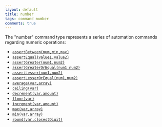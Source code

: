 ```yaml
---
layout: default
title: number
tags: command number
comments: true
---
```



The "number" command type represents a series of automation commands regarding numeric operations:

- [`assertBetween(num,min,max)`](assertBetween(num,min,max))
- [`assertEqual(value1,value2)`](assertEqual(value1,value2))
- [`assertGreater(num1,num2)`](assertGreater(num1,num2))
- [`assertGreaterOrEqual(num1,num2)`](assertGreaterOrEqual(num1,num2))
- [`assertLesser(num1,num2)`](assertLesser(num1,num2))
- [`assertLesserOrEqual(num1,num2)`](assertLesserOrEqual(num1,num2))
- [`average(var,array)`](average(var,array))
- [`ceiling(var)`](ceiling(var))
- [`decrement(var,amount)`](decrement(var,amount))
- [`floor(var)`](floor(var))
- [`increment(var,amount)`](increment(var,amount))
- [`max(var,array)`](max(var,array))
- [`min(var,array)`](min(var,array))
- [`round(var,closestDigit)`](round(var,closestDigit))

